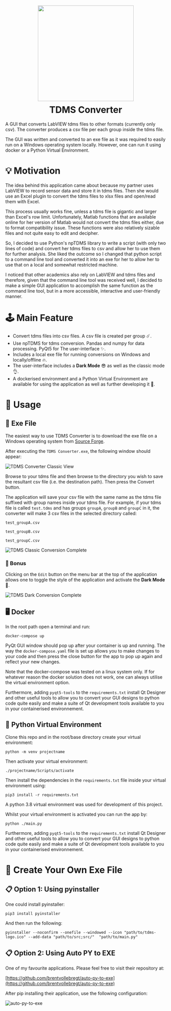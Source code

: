 <h1 align="center">
<img src="images/tdms-logo.svg" width="300" style="padding-bottom:10px"><br><strong>TDMS Converter</strong>
</h1>

A GUI that converts LabVIEW tdms files to other formats (currently only csv). The converter produces a csv file per each group inside the tdms file.

The GUI was written and converted to an exe file as it was required to easily run on a Windows operating system locally. However, one can run it using docker or a Python Virtual Environment.

# 💡 Motivation

The idea behind this application came about because my partner uses LabVIEW to record sensor data and store it in tdms files. Then she would use an Excel plugin to convert the tdms files to xlsx files and open/read them with Excel.

This process usually works fine, unless a tdms file is gigantic and larger than Excel's row limit. Unfortunately, Matlab functions that are available online for her version of Matlab would not convert the tdms files either, due to format compatibility issue. These functions were also relatively sizable files and not quite easy to edit and decipher.

So, I decided to use Python's npTDMS library to write a script (with only two lines of code) and convert her tdms files to csv and allow her to use them for further analysis. She liked the outcome so I changed that python script to a command line tool and converted it into an exe for her to allow her to use that on a local and somewhat restricted machine.

I noticed that other academics also rely on LabVIEW and tdms files and therefore, given that the command line tool was received well, I decided to make a simple GUI application to accomplish the same function as the command line tool, but in a more accessible, interactive and user-friendly manner.

# 🕹️ Main Feature

- Convert tdms files into csv files. A csv file is created per group ☄️.
- Use npTDMS for tdms conversion. Pandas and numpy for data processing. PyQt5 for The user-interface ✨.
- Includes a local exe file for running conversions on Windows and locally/offline 🔥.
- The user-interface includes a **Dark Mode** 😎 as well as the classic mode 👌.
- A dockerised environment and a Python Virtual Environment are available for using the application as well as further developing it 🚀.

# 🔧 Usage

## 💾 Exe File

The easiest way to use TDMS Converter is to download the exe file on a Windows operating system from [Source Forge](https://sourceforge.net/projects/tdmsconverter/files/TDMS%20Converter_v0.1.exe/download).

After executing the ```TDMS Converter.exe```, the following window should appear:

![TDMS Converter Classic View](/images/tdms_converter_classic.PNG)

Browse to your tdms file and then browse to the directory you wish to save the resultant csv file (i.e. the destination path). Then press the Convert button.

The application will save your csv file with the same name as the tdms file suffixed with group names inside your tdms file. For example, if your tdms file is called ```test.tdms``` and has groups ```groupA```, ```groupB``` and ```groupC``` in it, the converter will make 3 csv files in the selected directory called:

```test_groupA.csv```

```test_groupB.csv```

```test_groupC.csv```

![TDMS Classic Conversion Complete](/images/tdms_converter_classic_complete.PNG)

### 🤩 Bonus

Clicking on the ```Edit``` button on the menu bar at the top of the application allows one to toggle the style of the application and activate the **Dark Mode** 🌈.

![TDMS Dark Conversion Complete](/images/tdms_converter_dark_complete.PNG)
## 🖥️ Docker

In the root path open a terminal and run:

```shell
docker-compose up
```

PyQt GUI window should pop up after your container is up and running. The way the ```docker-compose.yaml``` file is set up allows you to make changes to your code and then press the close button for the app to pop up again and reflect your new changes.

Note that the docker-compose was tested on a linux system only. If for whatever reason the docker solution does not work, one can always utilise the virtual environment option.

Furthermore, adding ```pyqt5-tools``` to the ```requirements.txt``` install Qt Designer and other useful tools to allow you to convert your GUI designs to python code quite easily and make a suite of Qt development tools available to you in your containerised environnement.

## 🤖 Python Virtual Environment

Clone this repo and in the root/base directory create your virtual environment:

```shell
python -m venv projectname
```
Then activate your virtual environment:

```shell
./projectname/Scripts/activate
```

Then install the dependencies in the ```requirements.txt``` file inside your virtual environment using:

```shell
pip3 install -r requirements.txt
```

A python 3.8 virtual environment was used for development of this project.

Whilst your virtual environment is activated you can run the app by:

```shell
python ./main.py
```

Furthermore, adding ```pyqt5-tools``` to the ```requirements.txt``` install Qt Designer and other useful tools to allow you to convert your GUI designs to python code quite easily and make a suite of Qt development tools available to you in your containerised environnement.

# 👀 Create Your Own Exe File

## 📋 Option 1: Using pyinstaller

One could install pyinstaller:

```shell
pip3 install pyinstaller
```

And then run the following:

```shell
pyinstaller --noconfirm --onefile --windowed --icon "path/to/tdms-logo.ico" --add-data "path/to/src;src/"  "path/to/main.py"
```

## 📋 Option 2: Using Auto PY to EXE

One of my favourite applications. Please feel free to visit their repository at:

[https://github.com/brentvollebregt/auto-py-to-exe](https://github.com/brentvollebregt/auto-py-to-exe) 

After pip installing their application, use the following configuration:

![auto-py-to-exe](/images/auto-py-to-exe.PNG)